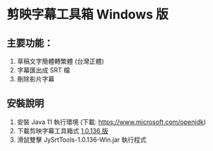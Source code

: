 # 剪映字幕工具箱 Windows 版

## 主要功能：
1. 草稿文字簡體轉繁體 (台灣正體)
2. 字幕匯出成 SRT 檔
3. 刪除影片字幕

## 安裝說明
1. 安裝 Java 11 執行環境 (下載: https://www.microsoft.com/openjdk)
2. 下載剪映字幕工具箱式 [1.0.136 版](https://github.com/jackychu0830/jy-srt-tools/releases/download/1.0.136-Win/JySrtTools-1.0.136-Win.jar)
3. 滑鼠雙擊 JySrtTools-1.0.136-Win.jar 執行程式
